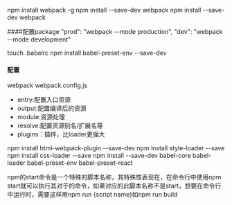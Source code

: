 npm install webpack -g
npm install --save-dev webpack
npm install --save-dev webpack

####配置package
"prod": "webpack --mode production",
"dev": "webpack --mode development"

touch .babelrc
npm install babel-preset-env --save-dev

#### 配置
webpack webpack.config.js
- entry:配置入口资源
- output:配置编译后的资源
- module:资源处理
- resolve:配置资源别名/扩展名等
- plugins：插件，比loader更强大

npm install html-webpack-plugin --save-dev
npm install style-loader --save
npm install css-loader --save
npm install --save-dev babel-core babel-loader babel-preset-env babel-preset-react

npm的start命令是一个特殊的脚本名称，其特殊性表现在，在命令行中使用npm start就可以执行其对于的命令，如果对应的此脚本名称不是start，想要在命令行中运行时，需要这样用npm run {script name}如npm run build